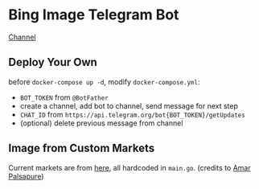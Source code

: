 # Bing Image Telegram Bot

[Channel](https://t.me/bing_image_global)

## Deploy Your Own

before `docker-compose up -d`, modify `docker-compose.yml`:

- `BOT_TOKEN` from `@BotFather`
- create a channel, add bot to channel, send message for next step
- `CHAT_ID` from `https://api.telegram.org/bot{BOT_TOKEN}/getUpdates`
- (optional) delete previous message from channel

## Image from Custom Markets

Current markets are from [here](https://www.microsoft.com/en-in/locale.aspx), all hardcoded in `main.go`. (credits to [Amar Palsapure](https://stackoverflow.com/questions/10639914/is-there-a-way-to-get-bings-photo-of-the-day#comment58369141_18096210))
